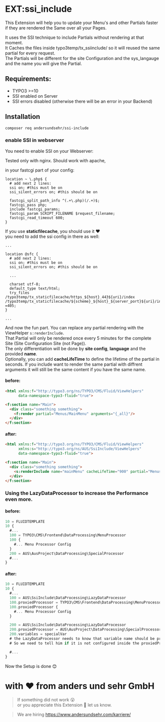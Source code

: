 # EXT:ssi_include

This Extension will help you to update your Menu's and other Partials faster if they are rendered the Same over all your Pages.  

It uses the SSI technique to include Partials without rendering at that moment.  
It Caches the files inside typo3temp/tx_ssiinclude/ so it will reused the same partial for every request.  
The Partials will be different for the site Configuration and the sys_langauge and the name you will give the Partial.  

## Requirements:

- TYPO3 >=10
- SSI enabled on Server
- SSI errors disabled (otherwise there will be an error in your Backend)

## Installation

``composer req andersundsehr/ssi-include``

### enable SSI in webserver

You need to enable SSI on your Webserver:

Tested only with nginx. Should work with apache,

in your fastcgi part of your config:
````nginx configuration
location ~ \.php$ {
  # add next 2 lines:
  ssi on; #this must be on
  ssi_silent_errors on; #this should be on

  fastcgi_split_path_info ^(.+\.php)(/.+)$;
  fastcgi_pass php;
  include fastcgi_params;
  fastcgi_param SCRIPT_FILENAME $request_filename;
  fastcgi_read_timeout 600;
}
````

If you use **staticfilecache**, you should use it ♥️   
you need to add the ssi config in there as well:
````nginx configuration
...

location @sfc {
  # add next 2 lines:
  ssi on; #this must be on
  ssi_silent_errors on; #this should be on

  ...

  charset utf-8;
  default_type text/html;
  try_files /typo3temp/tx_staticfilecache/https_${host}_443${uri}/index /typo3temp/tx_staticfilecache/${scheme}_${host}_${server_port}${uri}/index =405;
}

...
````

And now the fun part. You can replace any partial rendering with the ViewHelper ``s:renderInclude``.  
That Partial will only be rendered once every 5 minutes for the complete Site (Site Configuration Site (not Page)).  
The only differentiation will be done by **site config**, **language** and the provided **name**.  
Optionally, you can add **cacheLifeTime** to define the lifetime of the partial in seconds.
If you include want to render the same partial with diffrent arguments it will still be the same content if you have the same name.

#### before:

````html
<html xmlns:f="http://typo3.org/ns/TYPO3/CMS/Fluid/ViewHelpers"
      data-namespace-typo3-fluid="true">

<f:section name="Main">
  <div class="something something">
    <f:render partial="Menus/MainMenu" arguments="{_all}"/>
  </div>
</f:section>
````

#### after:

````html
<html xmlns:f="http://typo3.org/ns/TYPO3/CMS/Fluid/ViewHelpers"
      xmlns:s="http://typo3.org/ns/AUS/SsiInclude/ViewHelpers"
      data-namespace-typo3-fluid="true">

<f:section name="Main">
  <div class="something something">
    <s:renderInclude name="mainMenu" cacheLifeTime="900" partial="Menus/MainMenu" arguments="{_all}"/>
  </div>
</f:section>
````


### Using the LazyDataProcessor to increase the Performance even more.

#### before:
````ts
10 = FLUIDTEMPLATE
10 {
  #...
  100 = TYPO3\CMS\Frontend\DataProcessing\MenuProcessor
  100 {
    #... Menu Processor Config
  }
  200 = AUS\AusProject\DataProcessing\SpecialProcessor
  #...
}
````

#### after:
````ts
10 = FLUIDTEMPLATE
10 {
  #...
  100 = AUS\SsiInclude\DataProcessing\LazyDataProcessor
  100.proxiedProcessor = TYPO3\CMS\Frontend\DataProcessing\MenuProcessor
  100.proxiedProcessor {
    #... Menu Processor Config
  }

  200 = AUS\SsiInclude\DataProcessing\LazyDataProcessor
  200.proxiedProcessor = AUS\AusProject\DataProcessing\SpecialProcessor
  200.variables = specialVar
  # the LazyDataProcessor needs to know that variable name should be proxied.
  # So we need to tell him if it is not configured inside the proxiedProcessor.as setting. 

  #...
}
````


Now the Setup is done 😊   

# with ♥️ from anders und sehr GmbH

> If something did not work 😮  
> or you appreciate this Extension 🥰 let us know.

> We are hiring https://www.andersundsehr.com/karriere/
